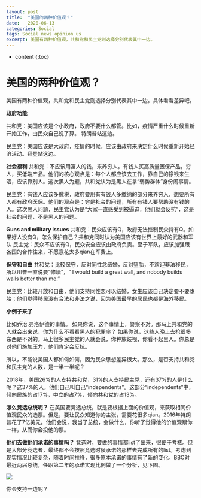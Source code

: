 ```yaml
---
layout: post
title:  "美国的两种价值观？"
date:   2020-06-13
categories: Social
tags: Social news opinion us
excerpt: 美国有两种价值观，共和党和民主党则选择分别代表其中一边。
---
```


* content
{:toc}
# 美国的两种价值观？

美国有两种价值观，共和党和民主党则选择分别代表其中一边。具体看看差异吧。

**政府功能**

共和党：美国应该是个小政府，政府不要什么都管。比如，疫情严重什么时候重新开始工作，由民众自己说了算。 特朗普站这边。

民主党：美国应该是大政府，疫情的时候，应该由政府来决定什么时候重新开始经济活动。拜登站这边。



**社会福利**
共和党：不应该用富人的钱，来养穷人。有钱人买高质量医保产品，穷人，买低端产品。他们的核心观点是：每个人都应该去工作，靠自己的挣钱来生活，应该靠别人。这次黑人为题，共和党认为是黑人在拿“弱势群体”身份闹事情。

民主党：有钱人应该多缴税，政府要用有有钱人多缴纳的部分来养穷人，想要所有人都有政府医保。他们的观点是：穷是社会的问题，所有有钱人要帮助没有钱的人。这次黑人问题，民主党认为是“大家一直感受到被逼迫，他们就会反抗”，这是社会的问题，不是黑人的问题。





**Guns and military issues**
共和党：民众应该有Q，政府无法控制民众持有Q。如果好人没有Q，怎么保护自己？共和党同时认为美国应该有世界上最好的武器和军队
民主党：民众不应该有Q，民众安全应该由政府负责。至于军队，应该加强跟各国的合作往来，不愿意花太多qian在军费上。



**保守和自由**
共和党：比较保守，反对同性念结婚，反对堕胎，不欢迎非法移民，所以川普一直说要“修墙”，“ I would build a great wall, and nobody builds walls better than me.”

民主党：比较开放和自由，他们支持同性恋可以结婚，女生应该自己决定要不要堕胎；他们觉得移民没有合法和非法之说，因为美国最早的居民也都是海外移民。



**小例子来了**

比如乔治.弗洛伊德的事情。
如果你说，这个事情上，警察不对。那马上共和党的人就会出来说，你为什么不看看黑人的犯罪率？
如果你说，这些人晚上去抢很多东西是不对的。马上很多民主党的人就会说，你种族歧视，你看不起黑人。你总是对他们施加压力，他们肯定会反抗。

所以，不能说美国人都如何如何，因为民众思想差异很大。那么，是否支持共和党和民主党的人数，是一半一半呢？

2018年，美国26%的人支持共和党，31%的人支持民主党，还有37%的人是什么呢？这37%的人，他们自己叫自己“independents”。这部分“independents”中，倾向民族的占17%，中立的占7%，倾向共和党的占13%。



**怎么竞选总统呢？**
在美国要竞选总统，就是要根据上面的价值观，来获取相同价值观民众的选票。但是，要让民众知道你的主张，需要花很多qian。2016年特朗普花了7亿美元。他们会说，我当了总统，会做什么，你听了觉得他的价值观跟你一样，从而你会投他的票。



**他们去做他们承诺的事情吗？**
竞选时，要做的事情都list了出来，很便于考核。但是大部分竞选者，最终都不会按照竞选时候承诺的那样去完成所有的list。考虑到现实情况比较复杂，随着时间推移，很多原本承诺的事情有了新的变化。BBC对最近两届总统，任职第二年的承诺实现比例做了一个分析，见下图。

![](https://i.imgur.com/ON0V6aL.png)

你会支持一边呢？
